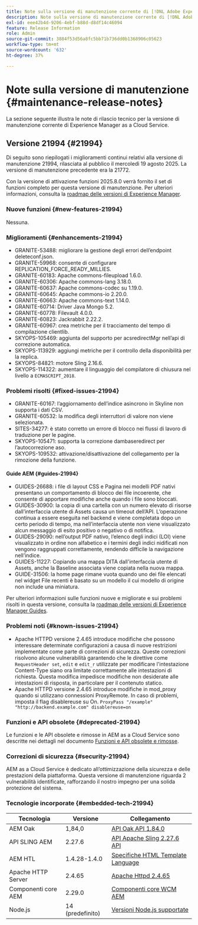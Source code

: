 ```yaml
---
title: Note sulla versione di manutenzione corrente di [!DNL Adobe Experience Manager]  as a Cloud Service.
description: Note sulla versione di manutenzione corrente di [!DNL Adobe Experience Manager]  as a Cloud Service.
exl-id: eee42b4d-9206-4ebf-b88d-d8df14c46094
feature: Release Information
role: Admin
source-git-commit: 3884f53d56a8fc5bb71b736dd0b1368906c05623
workflow-type: tm+mt
source-wordcount: '632'
ht-degree: 37%

---
```



# Note sulla versione di manutenzione {#maintenance-release-notes}

La sezione seguente illustra le note di rilascio tecnico per la versione di manutenzione corrente di Experience Manager as a Cloud Service.

## Versione 21994 {#21994}

Di seguito sono riepilogati i miglioramenti continui relativi alla versione di manutenzione 21994, rilasciata al pubblico il mercoledì 19 agosto 2025. La versione di manutenzione precedente era la 21772.

Con la versione di attivazione funzioni 2025.8.0 verrà fornito il set di funzioni completo per questa versione di manutenzione. Per ulteriori informazioni, consulta la [roadmap delle versioni di Experience Manager](https://experienceleague.adobe.com/it/docs/experience-manager-release-information/aem-release-updates/update-releases-roadmap).

### Nuove funzioni  {#new-features-21994}

Nessuna.

### Miglioramenti {#enhancements-21994}

* GRANITE-53488: migliorare la gestione degli errori dell’endpoint deleteconf.json.
* GRANITE-59968: consente di configurare REPLICATION_FORCE_READY_MILLIES.
* GRANITE-60183: Apache commons-fileupload 1.6.0.
* GRANITE-60306: Apache commons-lang 3.18.0.
* GRANITE-60637: Apache commons-codec su 1.19.0.
* GRANITE-60645: Apache commons-io 2.20.0.
* GRANITE-60663: Apache commons-text 1.14.0.
* GRANITE-60714: Driver Java Mongo 5.2.
* GRANITE-60778: Filevault 4.0.0.
* GRANITE-60823: Jackrabbit 2.22.2.
* GRANITE-60967: crea metriche per il tracciamento del tempo di compilazione clientlib.
* SKYOPS-105469: aggiunta del supporto per acsredirectMgr nell’api di correzione automatica.
* SKYOPS-113929: aggiungi metriche per il controllo della disponibilità per la replica.
* SKYOPS-84821: motore Sling 2.16.6.
* SKYOPS-114322: aumentare il linguaggio del compilatore di chiusura nel livello a `ECMASCRIPT_2018`.

### Problemi risolti {#fixed-issues-21994}

* GRANITE-60167: l’aggiornamento dell’indice asincrono in Skyline non supporta i dati CSV.
* GRANITE-60532: la modifica degli interruttori di valore non viene selezionata.
* SITES-34277: è stato corretto un errore di blocco nei flussi di lavoro di traduzione per le pagine.
* SKYOPS-105471: supporta la correzione dambaseredirect per l’autocorrezione aso.
* SKYOPS-109532: attivazione/disattivazione del collegamento per la rimozione della funzione.

#### Guide AEM {#guides-21994}

* GUIDES-26688: i file di layout CSS e Pagina nei modelli PDF nativi presentano un comportamento di blocco dei file incoerente, che consente di apportare modifiche anche quando i file sono bloccati.
* GUIDES-30900: la copia di una cartella con un numero elevato di risorse dall’interfaccia utente di Assets causa un timeout dell’API. L’operazione continua a essere eseguita nel backend e viene completata dopo un certo periodo di tempo, ma nell’interfaccia utente non viene visualizzato alcun messaggio di esito positivo o negativo o di notifica.
* GUIDES-29090: nell’output PDF nativo, l’elenco degli indici (LOI) viene visualizzato in ordine non alfabetico e i termini degli indici nidificati non vengono raggruppati correttamente, rendendo difficile la navigazione nell’indice.
* GUIDES-11227: Copiando una mappa DITA dall&#39;interfaccia utente di Assets, anche la Baseline associata viene copiata nella nuova mappa.
* GUIDE-31506: la home page rimane vuota quando uno dei file elencati nel widget File recenti è basato su un modello il cui modello di origine non include una miniatura.

Per ulteriori informazioni sulle funzioni nuove e migliorate e sui problemi risolti in questa versione, consulta la [roadmap delle versioni di Experience Manager Guides](https://experienceleague.adobe.com/it/docs/experience-manager-guides/using/release-info/aem-guides-releases-roadmap).

### Problemi noti {#known-issues-21994}

* Apache HTTPD versione 2.4.65 introduce modifiche che possono interessare determinate configurazioni a causa di nuove restrizioni implementate come parte di correzioni di sicurezza. Queste correzioni risolvono alcune vulnerabilità garantendo che le direttive come `RequestHeader set`, `edit` e `edit_r` utilizzate per modificare l&#39;intestazione Content-Type siano ora limitate correttamente alle intestazioni di richiesta. Questa modifica impedisce modifiche non desiderate alle intestazioni di risposta, in particolare per il contenuto statico.
* Apache HTTPD versione 2.4.65 introduce modifiche in mod_proxy quando si utilizzano connessioni ProxyRemote. In caso di problemi, imposta il flag disablereuse su On.
  ```ProxyPass "/example" "http://backend.example.com" disablereuse=on```

### Funzioni e API obsolete {#deprecated-21994}

Le funzioni e le API obsolete e rimosse in AEM as a Cloud Service sono descritte nei dettagli nel documento [Funzioni e API obsolete e rimosse](/help/release-notes/deprecated-removed-features.md).

### Correzioni di sicurezza {#security-21994}

AEM as a Cloud Service è dedicato all’ottimizzazione della sicurezza e delle prestazioni della piattaforma. Questa versione di manutenzione riguarda 2 vulnerabilità identificate, rafforzando il nostro impegno per una solida protezione del sistema.

### Tecnologie incorporate {#embedded-tech-21994}

| Tecnologia | Versione | Collegamento |
|---|---|---|
| AEM Oak | 1,84,0 | [API Oak API 1.84.0](https://www.javadoc.io/doc/org.apache.jackrabbit/oak-api/1.84/index.html) |
| API SLING AEM | 2.27.6 | [API Apache Sling 2.27.6 API](https://www.javadoc.io/doc/org.apache.sling/org.apache.sling.api/latest/index.html) |
| AEM HTL | 1.4.28-1.4.0 | [Specifiche HTML Template Language](https://github.com/adobe/htl-spec) |
| Apache HTTP Server | 2.4.65 | [Apache Httpd 2.4.65](https://apache.googlesource.com/httpd/+/refs/tags/2.4.65/CHANGES) |
| Componenti core AEM | 2.29.0 | [Componenti core WCM AEM](https://github.com/adobe/aem-core-wcm-components) |
| Node.js | 14 (predefinito) | [Versioni Node.js supportate](https://experienceleague.adobe.com/it/docs/experience-manager-cloud-service/content/implementing/developing/developing-with-front-end-pipelines#node-versions) |
